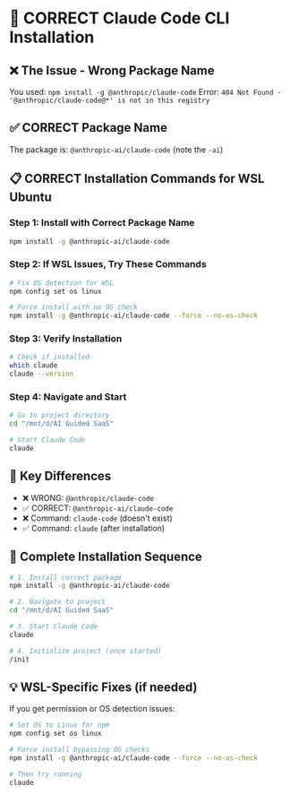 # 🎯 CORRECT Claude Code CLI Installation

## ❌ **The Issue - Wrong Package Name**
You used: `npm install -g @anthropic/claude-code` 
Error: `404 Not Found - '@anthropic/claude-code@*' is not in this registry`

## ✅ **CORRECT Package Name**
The package is: `@anthropic-ai/claude-code` (note the `-ai`)

## 📋 **CORRECT Installation Commands for WSL Ubuntu**

### **Step 1: Install with Correct Package Name**
```bash
npm install -g @anthropic-ai/claude-code
```

### **Step 2: If WSL Issues, Try These Commands**
```bash
# Fix OS detection for WSL
npm config set os linux

# Force install with no OS check
npm install -g @anthropic-ai/claude-code --force --no-os-check
```

### **Step 3: Verify Installation**
```bash
# Check if installed
which claude
claude --version
```

### **Step 4: Navigate and Start**
```bash
# Go to project directory
cd "/mnt/d/AI Guided SaaS"

# Start Claude Code
claude
```

## 🚨 **Key Differences**
- ❌ WRONG: `@anthropic/claude-code`
- ✅ CORRECT: `@anthropic-ai/claude-code`
- ❌ Command: `claude-code` (doesn't exist)
- ✅ Command: `claude` (after installation)

## 🔧 **Complete Installation Sequence**
```bash
# 1. Install correct package
npm install -g @anthropic-ai/claude-code

# 2. Navigate to project
cd "/mnt/d/AI Guided SaaS"

# 3. Start Claude Code
claude

# 4. Initialize project (once started)
/init
```

## 💡 **WSL-Specific Fixes (if needed)**
If you get permission or OS detection issues:
```bash
# Set OS to Linux for npm
npm config set os linux

# Force install bypassing OS checks
npm install -g @anthropic-ai/claude-code --force --no-os-check

# Then try running
claude
